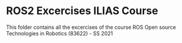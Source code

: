 # ROS2 Excercises ILIAS Course

This folder contains all the excercises of the course ROS Open source Technologies in Robotics (83622) - SS 2021
